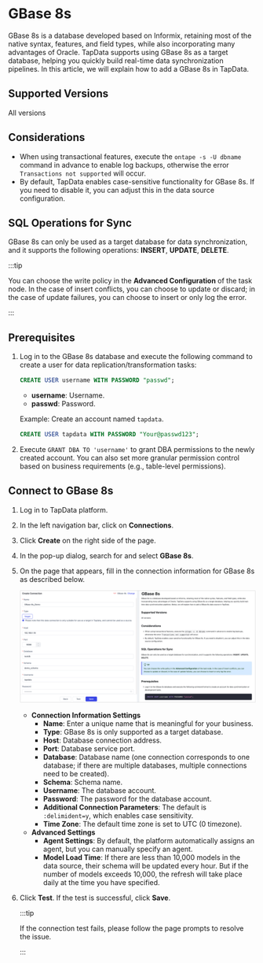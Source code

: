 # GBase 8s



GBase 8s is a database developed based on Informix, retaining most of the native syntax, features, and field types, while also incorporating many advantages of Oracle. TapData supports using GBase 8s as a target database, helping you quickly build real-time data synchronization pipelines. In this article, we will explain how to add a GBase 8s in TapData.

## Supported Versions

All versions

## Considerations

- When using transactional features, execute the `ontape -s -U dbname` command in advance to enable log backups, otherwise the error `Transactions not supported` will occur.
- By default, TapData enables case-sensitive functionality for GBase 8s. If you need to disable it, you can adjust this in the data source configuration.

## SQL Operations for Sync

GBase 8s can only be used as a target database for data synchronization, and it supports the following operations: **INSERT**, **UPDATE**, **DELETE**.

:::tip

You can choose the write policy in the **Advanced Configuration** of the task node. In the case of insert conflicts, you can choose to update or discard; in the case of update failures, you can choose to insert or only log the error.

:::

## Prerequisites

1. Log in to the GBase 8s database and execute the following command to create a user for data replication/transformation tasks:

   ```sql
   CREATE USER username WITH PASSWORD "passwd";
   ```

   - **username**: Username.
   - **passwd**: Password.

   Example: Create an account named `tapdata`.

   ```sql
   CREATE USER tapdata WITH PASSWORD "Your@passwd123";
   ```

2. Execute `GRANT DBA TO 'username'` to grant DBA permissions to the newly created account. You can also set more granular permission control based on business requirements (e.g., table-level permissions).

## Connect to GBase 8s

1. Log in to TapData platform.

2. In the left navigation bar, click on **Connections**.

3. Click **Create** on the right side of the page.

4. In the pop-up dialog, search for and select **GBase 8s**.

5. On the page that appears, fill in the connection information for GBase 8s as described below.

   ![GBase 8s Connection Example](../../images/gbase_8s_connection.png)

   - **Connection Information Settings**
     - **Name**: Enter a unique name that is meaningful for your business.
     - **Type**: GBase 8s is only supported as a target database.
     - **Host**: Database connection address.
     - **Port**: Database service port.
     - **Database**: Database name (one connection corresponds to one database; if there are multiple databases, multiple connections need to be created).
     - **Schema**: Schema name.
     - **Username**: The database account.
     - **Password**: The password for the database account.
     - **Additional Connection Parameters**: The default is `:delimident=y`, which enables case sensitivity.
     - **Time Zone**: The default time zone is set to UTC (0 timezone).
   - **Advanced Settings**
     - **Agent Settings**: By default, the platform automatically assigns an agent, but you can manually specify an agent.
     - **Model Load Time**: If there are less than 10,000 models in the data source, their schema will be updated every hour. But if the number of models exceeds 10,000, the refresh will take place daily at the time you have specified.

6. Click **Test**. If the test is successful, click **Save**.

   :::tip

   If the connection test fails, please follow the page prompts to resolve the issue.

   :::
